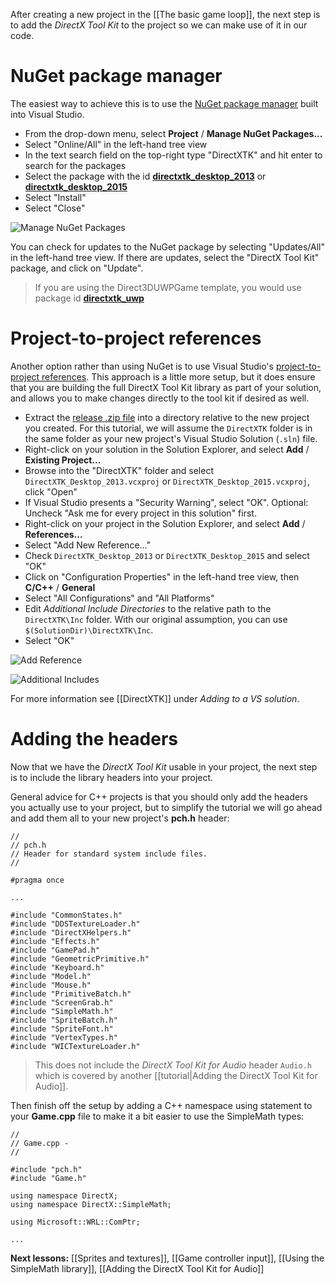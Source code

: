 After creating a new project in the [[The basic game loop]], the next step is to add the _DirectX Tool Kit_ to the project so we can make use of it in our code.

# NuGet package manager
The easiest way to achieve this is to use the [NuGet package manager](https://www.nuget.org/) built into Visual Studio.

* From the drop-down menu, select **Project** / **Manage NuGet Packages...**
* Select "Online/All" in the left-hand tree view
* In the text search field on the top-right type "DirectXTK" and hit enter to search for the packages
* Select the package with the id **[directxtk_desktop_2013](https://www.nuget.org/packages/directxtk_desktop_2013/)** or **[directxtk_desktop_2015](https://www.nuget.org/packages/directxtk_desktop_2015/)**
* Select "Install"
* Select "Close"

![Manage NuGet Packages](https://github.com/Microsoft/DirectXTK/wiki/images/nuget.png)

You can check for updates to the NuGet package by selecting "Updates/All" in the left-hand tree view. If there are updates, select the "DirectX Tool Kit" package, and click on "Update".

> If you are using the Direct3DUWPGame template, you would use package id **[directxtk_uwp](https://www.nuget.org/packages/directxtk_uwp)**

# Project-to-project references
Another option rather than using NuGet is to use Visual Studio's [project-to-project references](http://blogs.msdn.com/b/vcblog/archive/2010/05/03/flexible-project-to-project-references.aspx). This approach is a little more setup, but it does ensure that you are building the full DirectX Tool Kit library as part of your solution, and allows you to make changes directly to the tool kit if desired as well.

* Extract the [release .zip file](https://github.com/Microsoft/DirectXTK/releases) into a directory relative to the new project you created. For this tutorial, we will assume the ``DirectXTK`` folder is in the same folder as your new project's Visual Studio Solution (``.sln``) file.
* Right-click on your solution in the Solution Explorer, and select **Add** / **Existing Project...**
* Browse into the "DirectXTK" folder and select ``DirectXTK_Desktop_2013.vcxproj`` or ``DirectXTK_Desktop_2015.vcxproj``, click "Open"
* If Visual Studio presents a "Security Warning", select "OK". Optional: Uncheck "Ask me for every project in this solution" first.
* Right-click on your project in the Solution Explorer, and select **Add** / **References...**
* Select "Add New Reference..."
* Check ``DirectXTK_Desktop_2013`` or ``DirectXTK_Desktop_2015`` and select "OK"
* Click on "Configuration Properties" in the left-hand tree view, then **C/C++** / **General**
* Select "All Configurations" and "All Platforms"
* Edit _Additional Include Directories_ to the relative path to the ``DirectXTK\Inc`` folder. With our original assumption, you can use ``$(SolutionDir)\DirectXTK\Inc``.
* Select "OK"

![Add Reference](https://github.com/Microsoft/DirectXTK/wiki/images/AddReference.png)

![Additional Includes](https://github.com/Microsoft/DirectXTK/wiki/images/AdditionalIncludes.png)

For more information see [[DirectXTK]] under _Adding to a VS solution_.

# Adding the headers
Now that we have the _DirectX Tool Kit_ usable in your project, the next step is to include the library headers into your project.

General advice for C++ projects is that you should only add the headers you actually use to your project, but to simplify the tutorial we will go ahead and add them all to your new project's **pch.h** header:

    //
    // pch.h
    // Header for standard system include files.
    //

    #pragma once

    ...

    #include "CommonStates.h"
    #include "DDSTextureLoader.h"
    #include "DirectXHelpers.h"
    #include "Effects.h"
    #include "GamePad.h"
    #include "GeometricPrimitive.h"
    #include "Keyboard.h"
    #include "Model.h"
    #include "Mouse.h"
    #include "PrimitiveBatch.h"
    #include "ScreenGrab.h"
    #include "SimpleMath.h"
    #include "SpriteBatch.h"
    #include "SpriteFont.h"
    #include "VertexTypes.h"
    #include "WICTextureLoader.h"

> This does not include the _DirectX Tool Kit for Audio_ header ``Audio.h`` which is covered by another [[tutorial|Adding the DirectX Tool Kit for Audio]].

Then finish off the setup by adding a C++ namespace using statement to your **Game.cpp** file to make it a bit easier to use the SimpleMath types:

    //
    // Game.cpp -
    //

    #include "pch.h"
    #include "Game.h"

    using namespace DirectX;
    using namespace DirectX::SimpleMath;

    using Microsoft::WRL::ComPtr;

    ...

**Next lessons:** [[Sprites and textures]], [[Game controller input]], [[Using the SimpleMath library]], [[Adding the DirectX Tool Kit for Audio]]
